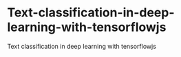 # Text-classification-in-deep-learning-with-tensorflowjs
Text classification in deep learning with tensorflowjs

